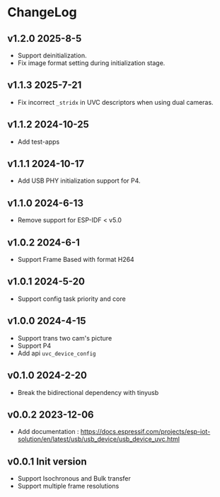# ChangeLog

## v1.2.0 2025-8-5

* Support deinitialization.
* Fix image format setting during initialization stage.

## v1.1.3 2025-7-21

* Fix incorrect `_stridx` in UVC descriptors when using dual cameras. 

## v1.1.2 2024-10-25

* Add test-apps

## v1.1.1 2024-10-17

* Add USB PHY initialization support for P4.

## v1.1.0 2024-6-13

* Remove support for ESP-IDF < v5.0

## v1.0.2 2024-6-1

* Support Frame Based with format H264

## v1.0.1 2024-5-20

* Support config task priority and core

## v1.0.0 2024-4-15

* Support trans two cam's picture
* Support P4
* Add api `uvc_device_config`

## v0.1.0 2024-2-20

* Break the bidirectional dependency with tinyusb

## v0.0.2 2023-12-06

* Add documentation : https://docs.espressif.com/projects/esp-iot-solution/en/latest/usb/usb_device/usb_device_uvc.html

## v0.0.1 Init version

* Support Isochronous and Bulk transfer
* Support multiple frame resolutions

